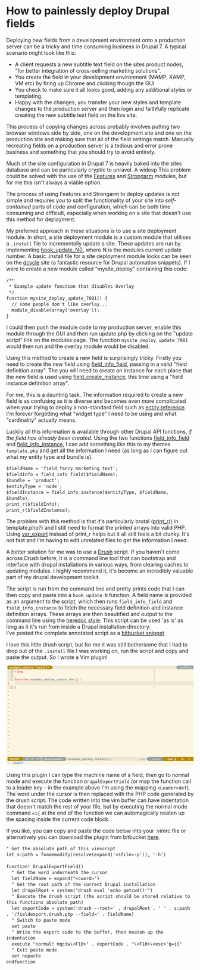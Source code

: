 How to painlessly deploy Drupal fields
======================================

Deploying new fields from a development environment onto a production server can
be a tricky and time consuming business in Drupal 7. A typical scenario might
look like this:
  - A client requests a new subtitle text field on the sites product nodes, "for better integration of cross-selling marketing
  solutions".
  - You create the field in your development environment (MAMP, XAMP, VM etc) by firing up Chrome and clicking though the GUI.
  - You check to make sure it all looks good, adding any additional styles or
    templating.
  - Happy with the changes, you transfer your new styles and template changes to
    the production server and then login and faithfully replicate creating the
    new subtitle text field on the live site.

This process of copying changes across probably involves putting two browser
windows side by side, one on the development site and one on the production
site and making sure that all of the field settings match. Manually recreating 
fields on a production server is a tedious and error prone business and something
that you should try to avoid entirely.  

Much of the site configuration in Drupal 7 is heavily baked into the sites
database and can be particularly cryptic to unravel. A widesp
This problem could be solved with the use of the [Features][1] and [Strongarm][2] modules, but for me this isn't always
a viable option.  

The process of using Features and Strongarm to deploy updates
is not simple and requires you to split the functionality of your site into
*self-contained* parts of code and configuration, which can be both time
consuming and difficult, especially when working on a site that doesn't
use this method for deployment.  

My preferred approach in these situations is to
use a site deployment module. In short, a site deployment module is a custom
module that utilises a `.install` file to incrementally update a site. These
updates are run by implementing [hook_update_N()][3], where N is the modules
current update number. A basic .install file for a site deployment module looks
can be seen on the [dcycle][4] site (a fantastic resource for Drupal automation snippets).
If I were to create a new module called "mysite_deploy" containing this code:

    /**
     * Example update function that disables Overlay
     */
    function mysite_deploy_update_7001() {
      // some people don't like overlay...
      module_disable(array('overlay'));
    }

I could then push the module code to my production server, enable this module
through the GUI and then run update.php by clicking on the "update script" link
on the modules page. The function `mysite_deploy_update_7001` would then run and
the overlay module would be disabled.  

Using this method to create a new field is surprisingly tricky. Firstly you need
to create the new field using [field_info_field][5], passing
in a valid "field definition array". The you will need to create an instance for
each place that the new field is used using [field_create_instance][6], this
time using a "field instance definition array".  

For me, this is a daunting task. The information required to create a new field
is as confusing as it is diverse and becomes even more complicated when your
trying to deploy a non-standard field such as [entity reference][7].
I'm forever forgetting what "widget type" I need to be using and what
"cardinality" actually means. 

Luckily all this information is available through other Drupal API functions,
*if the field has already been created*. Using the two functions [field_info_field][8]
and [field_info_instance][9], I can add something like this to my themes
`template.php` and get all the information I need (as long as I can figure out what my entity type and bundle is).  

    $fieldName = 'field_fancy_marketing_text';
    $fieldInfo = field_info_field($fieldName);
    $bundle = 'product';
    $entityType = 'node';
    $fieldInstance = field_info_instance($entityType, $fieldName, $bundle);
    print_r($fieldInfo);
    print_r($fieldInstance);

The problem with this method is that it's particularly brutal ([print_r()][10] in
template.php?) and I still need to format the printed arrays into valid PHP.
Using [var_export][11] instead of print_r helps but it all still feels a bit
clunky. It's not fast and I'm having to edit unrelated files to get the
information I need.  

A better solution for me was to use a [Drush][12] script. If you haven't come 
across Drush before, it is a command line tool that can bootstrap and interface 
with drupal installations in various ways, from clearing caches to updating
modules. I highly recommend it, it's become an incredibly valuable part of my
drupal development toolkit.  

The script is run from the command line and pretty prints code that I can then
copy and paste into a `hook_update_N` function. A field name is provided as an
argument to the script, which then runs `field_info_field` and
`field_info_instance` to fetch the necessary field definition and instance
definition arrays. These arrays are then beautified and output to the command line
using the [heredoc style][13]. This script can be used 'as is' as long as it it's
run from inside a Drupal installation directory.  
I've posted the complete annotated script as a [bitbucket snippet][14]

I love this little drush script, but for me it was still bothersome that I had
to drop out of the `.install` file I was working on, run the script and copy and
paste the output. So I wrote a Vim plugin!

![Drupal field export vim plugin](fieldexport-plugin.gif)

Using this plugin I can type the machine name of a field, then go to normal mode 
and execute the function `DrupalExportField` (or map the function call to
a leader key - in the example above I'm using the mapping `<Leader>def`). The
word under the cursor is then replaced with the PHP code generated by the drush
script. The code written into the vim buffer can have indentation that doesn't
match the rest of your file, but by executing the normal mode command `=i{` at
the end of the function we can automagically neaten up the spacing inside the 
current code block.  

If you like, you can copy and paste the code below into your .vimrc file or
alternatively you can download the plugin from bitbucket [here][15].

    " Get the absolute path of this vimscript
    let s:path = fnamemodify(resolve(expand('<sfile>:p')), ':h')

    function! DrupalExportField()
      " Get the word underneath the cursor
      let fieldName = expand("<cword>")
      " Get the root path of the current Drupal installation
      let drupalRoot = system("drush eval 'echo getcwd()'")
      " Execute the drush script (the script should be stored relative to this functions absolute path)
      let exportCode = system('drush --root=' . drupalRoot . ' ' . s:path . '/fieldexport.drush.php --field=' . fieldName)
      " Switch to paste mode
      set paste
      " Write the export code to the buffer, then neaten up the indentation
      execute "normal! mqciw\<F10>" . exportCode . "\<F10>\<esc>'q=i{"
      " Exit paste mode
      set nopaste
    endfunction



[1]: https://www.drupal.org/project/features
[2]: https://www.drupal.org/project/strongarm
[3]: https://api.drupal.org/api/drupal/modules%21system%21system.api.php/function/hook_update_N/7
[4]: http://dcycleproject.org/blog/65/basic-install-file-deployment-module
[5]: https://api.drupal.org/api/drupal/modules!field!field.crud.inc/function/field_create_field/7
[6]: https://api.drupal.org/api/drupal/modules%21field%21field.crud.inc/function/field_create_instance/7
[7]: https://www.drupal.org/project/entityreference
[8]: https://api.drupal.org/api/drupal/modules!field!field.info.inc/function/field_info_field/7
[9]: https://api.drupal.org/api/drupal/modules!field!field.info.inc/function/field_info_instance/7
[10]: http://php.net/manual/en/function.print-r.php
[11]: http://php.net/manual/en/function.var-export.php
[12]: http://www.drush.org/en/master/
[13]: https://php.net/manual/en/language.types.string.php#language.types.string.syntax.heredoc
[14]: https://bitbucket.org/snippets/gravitywell_ltd/zEoR
[15]: https://bitbucket.org/lbuzzo/vim-drupal-field-export/overview

